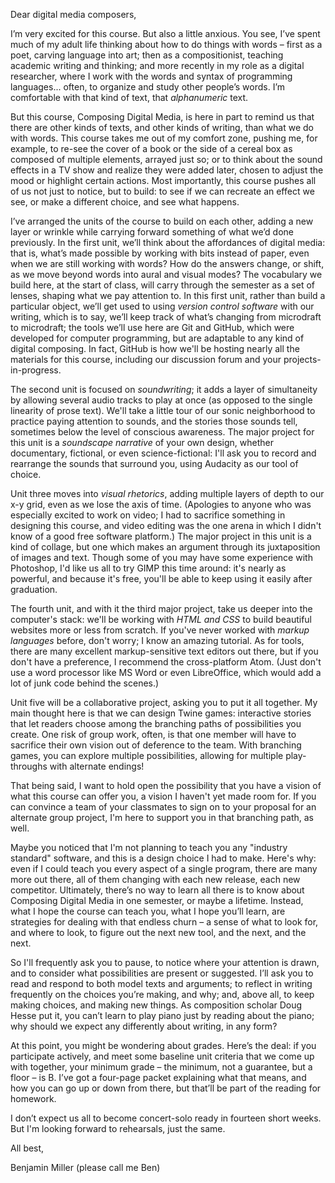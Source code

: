 Dear digital media composers,

I’m very excited for this course. But also a little anxious. You see, I’ve spent much of my adult life thinking about how to do things with words – first as a poet, carving language into art; then as a compositionist, teaching academic writing and thinking; and more recently in my role as a digital researcher, where I work with the words and syntax of programming languages... often, to organize and study other people’s words. I’m comfortable with that kind of text, that *alphanumeric* text.

But this course, Composing Digital Media, is here in part to remind us that there are other kinds of texts, and other kinds of writing, than what we do with words. This course takes me out of my comfort zone, pushing me, for example, to re-see the cover of a book or the side of a cereal box as composed of multiple elements, arrayed just so; or to think about the sound effects in a TV show and realize they were added later, chosen to adjust the mood or highlight certain actions. Most importantly, this course pushes all of us not just to notice, but to build: to see if we can recreate an effect we see, or make a different choice, and see what happens.

I’ve arranged the units of the course to build on each other, adding a new layer or wrinkle while carrying forward something of what we’d done previously. In the first unit, we’ll think about the affordances of digital media: that is, what’s made possible by working with bits instead of paper, even when we are still working with words? How do the answers change, or shift, as we move beyond words into aural and visual modes? The vocabulary we build here, at the start of class, will carry through the semester as a set of lenses, shaping what we pay attention to. In this first unit, rather than build a particular object, we’ll get used to using *version control software* with our writing, which is to say, we’ll keep track of what’s changing from microdraft to microdraft; the tools we’ll use here are Git and GitHub, which were developed for computer programming, but are adaptable to any kind of digital composing. In fact, GitHub is how we'll be hosting nearly all the materials for this course, including our discussion forum and your projects-in-progress.

The second unit is focused on *soundwriting*; it adds a layer of simultaneity by allowing several audio tracks to play at once (as opposed to the single linearity of prose text). We'll take a little tour of our sonic neighborhood to practice paying attention to sounds, and the stories those sounds tell, sometimes below the level of conscious awareness. The major project for this unit is a *soundscape narrative* of your own design, whether documentary, fictional, or even science-fictional: I'll ask you to record and rearrange the sounds that surround you, using Audacity as our tool of choice.

Unit three moves into *visual rhetorics*, adding multiple layers of depth to our x-y grid, even as we lose the axis of time. (Apologies to anyone who was especially excited to work on video; I had to sacrifice something in designing this course, and video editing was the one arena in which I didn't know of a good free software platform.) The major project in this unit is a kind of collage, but one which makes an argument through its juxtaposition of images and text. Though some of you may have some experience with Photoshop, I'd like us all to try GIMP this time around: it's nearly as powerful, and because it's free, you'll be able to keep using it easily after graduation.

The fourth unit, and with it the third major project, take us deeper into the computer's stack: we'll be working with *HTML and CSS* to build beautiful websites more or less from scratch. If you've never worked with *markup languages* before, don't worry; I know an amazing tutorial. As for tools, there are many excellent markup-sensitive text editors out there, but if you don't have a preference, I recommend the cross-platform Atom. (Just don't use a word processor like MS Word or even LibreOffice, which would add a lot of junk code behind the scenes.)

Unit five will be a collaborative project, asking you to put it all together. My main thought here is that we can design Twine games: interactive stories that let readers choose among the branching paths of possibilities you create. One risk of group work, often, is that one member will have to sacrifice their own vision out of deference to the team. With branching games, you can explore multiple possibilities, allowing for multiple play-throughs with alternate endings!

That being said, I want to hold open the possibility that you have a vision of what this course can offer you, a vision I haven't yet made room for. If you can convince a team of your classmates to sign on to your proposal for an alternate group project, I'm here to support you in that branching path, as well.

<!-- With these broad frameworks in mind, we’ll move into the heart of the course, a series of short units each emphasizing a different mode. In the visual unit, you’ll assemble multiple assets, including photographs and fonts, into a text that aims to pull people in. In the aural unit, you’ll re-mediate an alphanumeric text, adding voice and sonic textures to heighten its effects. And in the markup unit, you’ll explore the code behind the Web, and learn to restyle and reshape what you find there. -->
<!-- At the end of that unit, you’ll each propose a grand experiment: a digital media composing project large enough to support the work of three or four people over four or five weeks. We’ll take a vote, and the winning projects will move forward. -->

Maybe you noticed that I'm not planning to teach you any "industry standard" software, and this is a design choice I had to make. Here's why: even if I could teach you every aspect of a single program, there are many more out there, all of them changing with each new release, each new competitor. Ultimately, there’s no way to learn all there is to know about Composing Digital Media in one semester, or maybe a lifetime. Instead, what I hope the course can teach you, what I hope you’ll learn, are strategies for dealing with that endless churn – a sense of what to look for, and where to look, to figure out the next new tool, and the next, and the next.

So I'll frequently ask you to pause, to notice where your attention is drawn, and to consider what possibilities are present or suggested. I’ll ask you to read and respond to both model texts and arguments; to reflect in writing frequently on the choices you’re making, and why; and, above all, to keep making choices, and making new things. As composition scholar Doug Hesse put it, you can’t learn to play piano just by reading about the piano; why should we expect any differently about writing, in any form?

At this point, you might be wondering about grades. Here’s the deal: if you participate actively, and meet some baseline unit criteria that we come up with together, your minimum grade – the minimum, not a guarantee, but a floor – is B. I’ve got a four-page packet explaining what that means, and how you can go up or down from there, but that’ll be part of the reading for homework.

I don’t expect us all to become concert-solo ready in fourteen short weeks. But I'm looking forward to rehearsals, just the same.

All best,

Benjamin Miller
(please call me Ben)
